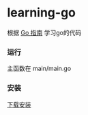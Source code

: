 # learning-go

根据 [Go 指南](https://tour.go-zh.org/list) 学习go的代码

### 运行

主函数在 main/main.go 

### 安装

[下载安装](https://golang.org/doc/install)

